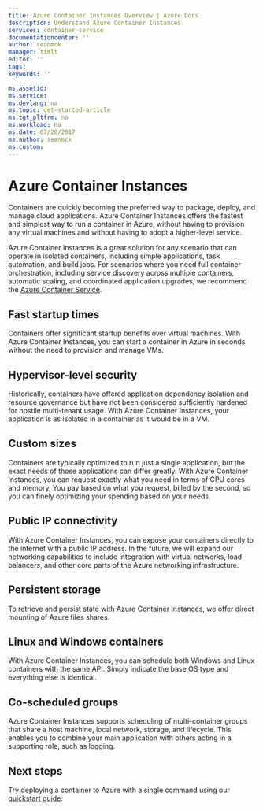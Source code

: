 ```yaml
---
title: Azure Container Instances Overview | Azure Docs
description: Understand Azure Container Instances
services: container-service
documentationcenter: ''
author: seanmck
manager: timlt
editor: ''
tags: 
keywords: ''

ms.assetid: 
ms.service: 
ms.devlang: na
ms.topic: get-started-article
ms.tgt_pltfrm: na
ms.workload: na
ms.date: 07/20/2017
ms.author: seanmck
ms.custom: 
---
```


# Azure Container Instances

Containers are quickly becoming the preferred way to package, deploy, and manage cloud applications. Azure Container Instances offers the fastest and simplest way to run a container in Azure, without having to provision any virtual machines and without having to adopt a higher-level service. 

Azure Container Instances is a great solution for any scenario that can operate in isolated containers, including simple applications, task automation, and build jobs. For scenarios where you need full container orchestration, including service discovery across multiple containers, automatic scaling, and coordinated application upgrades, we recommend the [Azure Container Service](../container-service).

## Fast startup times

Containers offer significant startup benefits over virtual machines. With Azure Container Instances, you can start a container in Azure in seconds without the need to provision and manage VMs.

## Hypervisor-level security

Historically, containers have offered application dependency isolation and resource governance but have not been considered sufficiently hardened for hostile multi-tenant usage. With Azure Container Instances, your application is as isolated in a container as it would be in a VM.

## Custom sizes

Containers are typically optimized to run just a single application, but the exact needs of those applications can differ greatly. With Azure Container Instances, you can request exactly what you need in terms of CPU cores and memory. You pay based on what you request, billed by the second, so you can finely optimizing your spending based on your needs.

## Public IP connectivity

With Azure Container Instances, you can expose your containers directly to the internet with a public IP address. In the future, we will expand our networking capabilities to include integration with virtual networks, load balancers, and other core parts of the Azure networking infrastructure.

## Persistent storage

To retrieve and persist state with Azure Container Instances, we offer direct mounting of Azure files shares.

## Linux and Windows containers

With Azure Container Instances, you can schedule both Windows and Linux containers with the same API. Simply indicate the base OS type and everything else is identical.

## Co-scheduled groups

Azure Container Instances supports scheduling of multi-container groups that share a host machine, local network, storage, and lifecycle. This enables you to combine your main application with others acting in a supporting role, such as logging.

## Next steps

Try deploying a container to Azure with a single command using our [quickstart guide](container-instances-quickstart.md). 

<!-- OLD API GUIDE -->
<!--
The Azure Container Instances API is designed to support the scheduling of one or more containers in a group on a single host machine in the Azure infrastructure. It is designed with two core scenarios in mind:

- **Direct invocation** for the creation of simple container-based applications or compute tasks.

- **Indirect invocation via orchestrator APIs** for integration with higher-level orchestration platforms such as Kubernetes.

## API Primitives 

The Azure Container Instances API includes two main primitives: container groups and containers.

### Container Groups

A container group is a set of containers that are scheduled and run together on a single host machine. They run within the same isolation boundary, can reach each other via the local network, and share access to any mounted volumes. They are analogous to [pods][k8s-pod] in Kubernetes.

Typically, a container group will be made up of a primary container performing the core action of the application and one or more containers that are performing some supporting operations. Examples include:

- One container running a web application, while another syncs the latest content to be served from source control.
- One container doing work and generating logs while another container pushes those logs to long-term storage.

By separating these operations into different containers, they can be built by different teams at different paces and receive different resource allocations. Scheduling them on the same host simplifies development and maximizes performance.

The Azure Container Instances resource provider operates exclusively on container groups. However, because single container groups are very common, the Azure Container Instances CLI operations are optimized for dealing with individual containers, with groups implicitly created to wrap them.

Because they are scheduled on the same host, all containers in a group must share a base OS type (Linux or Windows). 

### Containers

Container groups are made up of individual containers, which are created from Docker images. In addition to a source image, containers have user-provided names and resource constraints.

Container images can be pulled from any Docker compatible registry, including Docker Hub and the Azure Container Registry.

## Resource management

Part of the value of Azure Container Instances is that you pay only for the resources that your containers need. 

Resources are requested at the container level. Hard resource constraints are applied at the group level, by summing the resource requests of the containers within the group. Because container groups are run within an Hyper-V isolation environment, which does not support fractional CPU cores, the group's CPU core request will be rounded up to the next integer.

Consider the following example:

A container group is made up of containers with the following requests:

- Container 1: 0.75 cores, 512mb RAM
- Container 2: 0.5 cores, 1.5gb RAM

In this case, the group will be allocated 2 CPU (ceiling(0.75+0.5)) and 2GB of RAM. The additional CPU capacity will be allocated to the two containers proportionally to their original request, such that container 1 will have 50% more CPU capacity than container 2.

## Networking

You can expose your Azure Container Instances to the internet by requesting a public IP address. The IP is allocated to the container group and any ports specified on that IP will be forwarded on to the corresponding port of the container. Note that since containers within a group share a local network, they must listen on distinct ports. Port mapping is not supported.

We intend to add support for putting a container group into a virtual network and for fronting container groups with a load balancer, but neither of these capabilities exist yet.

## Logs

The API allows for pulling recent logs for individual running containers. Currently, logs are not persisted after a container exits or is stopped, but this is planned.

## Volume mounts

Container groups can be created with an array of associated volumes, which can then be mounted within individual containers. Initially, the API will support mounting from Azure Files (SMB) and eventually Azure Disks.

-->

<!-- Links -->

[k8s-pod]: https://kubernetes.io/docs/concepts/workloads/pods/pod/